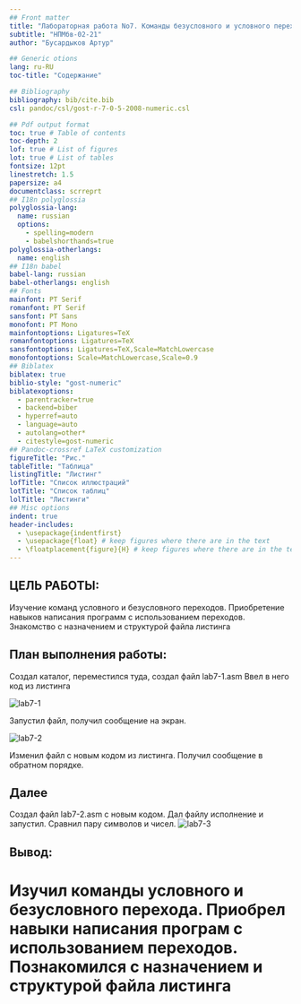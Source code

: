 ```yaml
---
## Front matter
title: "Лабораторная работа No7. Команды безусловного и условного переходов в Nasm. Программирование ветвлений."
subtitle: "НПМбв-02-21"
author: "Бусардыков Артур"

## Generic otions
lang: ru-RU
toc-title: "Содержание"

## Bibliography
bibliography: bib/cite.bib
csl: pandoc/csl/gost-r-7-0-5-2008-numeric.csl

## Pdf output format
toc: true # Table of contents
toc-depth: 2
lof: true # List of figures
lot: true # List of tables
fontsize: 12pt
linestretch: 1.5
papersize: a4
documentclass: scrreprt
## I18n polyglossia
polyglossia-lang:
  name: russian
  options:
	- spelling=modern
	- babelshorthands=true
polyglossia-otherlangs:
  name: english
## I18n babel
babel-lang: russian
babel-otherlangs: english
## Fonts
mainfont: PT Serif
romanfont: PT Serif
sansfont: PT Sans
monofont: PT Mono
mainfontoptions: Ligatures=TeX
romanfontoptions: Ligatures=TeX
sansfontoptions: Ligatures=TeX,Scale=MatchLowercase
monofontoptions: Scale=MatchLowercase,Scale=0.9
## Biblatex
biblatex: true
biblio-style: "gost-numeric"
biblatexoptions:
  - parentracker=true
  - backend=biber
  - hyperref=auto
  - language=auto
  - autolang=other*
  - citestyle=gost-numeric
## Pandoc-crossref LaTeX customization
figureTitle: "Рис."
tableTitle: "Таблица"
listingTitle: "Листинг"
lofTitle: "Список иллюстраций"
lotTitle: "Список таблиц"
lolTitle: "Листинги"
## Misc options
indent: true
header-includes:
  - \usepackage{indentfirst}
  - \usepackage{float} # keep figures where there are in the text
  - \floatplacement{figure}{H} # keep figures where there are in the text
---
```



## ЦЕЛЬ РАБОТЫ:
Изучение команд условного и безусловного переходов. Приобретение навыков написания
программ с использованием переходов. Знакомство с назначением и структурой файла
листинга

## План выполнения работы:
Cоздал каталог, переместился туда, создал файл lab7-1.asm
Ввел в него код из листинга

![lab7-1](https://github.com/arturbusardykov/arch-pc/assets/98996689/9b3381b8-0a69-431d-9742-68e4075d9b2c)

Запустил файл, получил сообщение на экран.

![lab7-2](https://github.com/arturbusardykov/arch-pc/assets/98996689/60063063-b198-451c-aa1f-34fd7f9db632)

Изменил файл с новым кодом из листинга.
Получил сообщение в обратном порядке.

## Далее
Создал файл lab7-2.asm с новым кодом. Дал файлу исполнение и запустил.
Сравнил пару символов и чисел.
![lab7-3](https://github.com/arturbusardykov/arch-pc/assets/98996689/853c3520-4abe-482b-bfd7-70fde68854b1)

## Вывод:

# Изучил команды условного и безусловного перехода. Приобрел навыки написания програм с использованием переходов. Познакомился с назначением и структурой файла листинга
